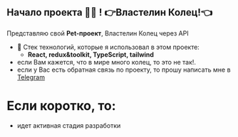 ## Начало проекта 🏊‍♂️ ! 👉Властелин Колец!👈

Представляю свой **Pet-проект**, Властелин Колец через API

[//]: # (-   🌍 Сайт доступен по [ссылке]&#40;https://sergey-kozlov-developer-jetsky-5c1d.twc1.net/&#41;)
-   🚀 Стек технологий, которые я использовал в этом проекте:
    -   **React, redux&toolkit, TypeScript, tailwind**
-   если Вам кажется, что в мире много колец, то это не так!.
-   если у Вас есть обратная связь по проекту, то прошу написать мне в [Telegram](https://t.me/vmfsergeikozlov)

# Если коротко, то:

-   идет активная стадия разработки
